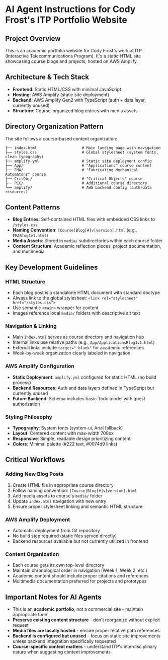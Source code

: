 # AI Agent Instructions for Cody Frost's ITP Portfolio Website

## Project Overview
This is an academic portfolio website for Cody Frost's work at ITP (Interactive Telecommunications Program). It's a static HTML site showcasing course blogs and projects, hosted on AWS Amplify.

## Architecture & Tech Stack
- **Frontend**: Static HTML/CSS with minimal JavaScript
- **Hosting**: AWS Amplify (static site deployment)
- **Backend**: AWS Amplify Gen2 with TypeScript (auth + data layer, currently unused)
- **Structure**: Course-organized blog entries with media assets

## Directory Organization Pattern
The site follows a course-based content organization:
```
├── index.html                    # Main landing page with navigation
├── styles.css                    # Global stylesheet (system fonts, clean typography)
├── amplify.yml                   # Static site deployment config
├── App/                          # "Applications" course content
├── FMA/                          # "Fabricating Mechanical Automatons" course
├── CritObj/                      # "Critical Objects" course  
├── PEC/                          # Additional course directory
└── amplify/                      # AWS backend config (auth/data resources)
```

## Content Patterns
- **Blog Entries**: Self-contained HTML files with embedded CSS links to `/styles.css`
- **Naming Convention**: `[Course]Blog[#]v[version].html` (e.g., `FMABlog1v1.html`)
- **Media Assets**: Stored in `media/` subdirectories within each course folder
- **Content Structure**: Academic reflection pieces, project documentation, and multimedia

## Key Development Guidelines

### HTML Structure
- Each blog post is a standalone HTML document with standard doctype
- Always link to the global stylesheet: `<link rel="stylesheet" href="/styles.css">`
- Use semantic `<main>` wrapper for content
- Images reference local `media/` folders with descriptive alt text

### Navigation & Linking
- Main `index.html` serves as course directory and navigation hub
- Internal links use relative paths (e.g., `App/ApplicationsBlog1v1.html`)
- External links include `target="_blank"` for academic references
- Week-by-week organization clearly labeled in navigation

### AWS Amplify Configuration
- **Static Deployment**: `amplify.yml` configured for static HTML (no build process)
- **Backend Resources**: Auth and data layers defined in TypeScript but currently unused
- **Future Backend**: Schema includes basic Todo model with guest authorization

### Styling Philosophy
- **Typography**: System fonts (system-ui, Arial fallback)
- **Layout**: Centered content with max-width 700px
- **Responsive**: Simple, readable design prioritizing content
- **Colors**: Minimal palette (#222 text, #0074d9 links)

## Critical Workflows

### Adding New Blog Posts
1. Create HTML file in appropriate course directory
2. Follow naming convention: `[Course]Blog[#]v[version].html`
3. Add media assets to course's `media/` folder
4. Update `index.html` navigation with new entry
5. Ensure proper stylesheet linking and semantic HTML structure

### AWS Amplify Deployment
- Automatic deployment from Git repository
- No build step required (static files served directly)
- Backend resources available but not currently utilized in frontend

### Content Organization
- Each course gets its own top-level directory
- Maintain chronological order in navigation (Week 1, Week 2, etc.)
- Academic content should include proper citations and references
- Multimedia documentation preferred for projects and prototypes

## Important Notes for AI Agents
- This is an **academic portfolio**, not a commercial site - maintain appropriate tone
- **Preserve existing content structure** - don't reorganize without explicit request
- **Media files are locally hosted** - ensure proper relative path references
- **Backend is configured but unused** - focus on static site improvements unless backend integration specifically requested
- **Course-specific context matters** - understand ITP's interdisciplinary nature when suggesting content improvements